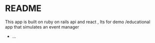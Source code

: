 # README

This app is built on ruby on rails api and react , Its for demo /educational app that simulates an event manager
* ...
